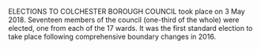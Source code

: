 ELECTIONS TO COLCHESTER BOROUGH COUNCIL took place on 3 May 2018. Seventeen members of the council (one-third of the whole) were elected, one from each of the 17 wards. It was the first standard election to take place following comprehensive boundary changes in 2016.

